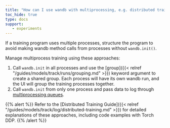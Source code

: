 ```yaml
---
title: "How can I use wandb with multiprocessing, e.g. distributed training?"
toc_hide: true
type: docs
support:
   - experiments
---
```

If a training program uses multiple processes, structure the program to avoid making wandb method calls from processes without `wandb.init()`. 

Manage multiprocess training using these approaches:

1. Call `wandb.init` in all processes and use the [group]({{< relref "/guides/models/track/runs/grouping.md" >}}) keyword argument to create a shared group. Each process will have its own wandb run, and the UI will group the training processes together.
2. Call `wandb.init` from only one process and pass data to log through [multiprocessing queues](https://docs.python.org/3/library/multiprocessing.html#exchanging-objects-between-processes).

{{% alert %}}
Refer to the [Distributed Training Guide]({{< relref "/guides/models/track/log/distributed-training.md" >}}) for detailed explanations of these approaches, including code examples with Torch DDP.
{{% /alert %}}